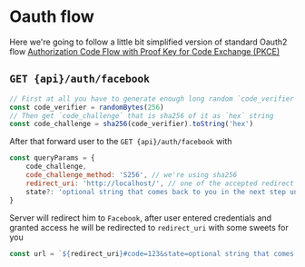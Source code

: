 # Oauth flow
Here we're going to follow a little bit simplified version of standard Oauth2 flow [Authorization Code Flow with Proof Key for Code Exchange (PKCE)](https://auth0.com/docs/flows/concepts/auth-code-pkce)

## `GET {api}/auth/facebook`

```js
// First at all you have to generate enough long random `code_verifier` string
const code_verifier = randomBytes(256)
// Then get `code_challenge` that is sha256 of it as `hex` string
const code_challenge = sha256(code_verifier).toString('hex')
```

After that forward user to the  `GET {api}/auth/facebook` with
```js
const queryParams = {
    code_challenge,
    code_challenge_method: 'S256', // we're using sha256
    redirect_uri: 'http://localhost/', // one of the accepted redirect uris
    state?: 'optional string that comes back to you in the next step unchanged',
}
```

Server will redirect him to `Facebook`, after user entered credentials and granted access he will be redirected to `redirect_uri` with some sweets for you

```js
const url = `${redirect_uri}#code=123&state=optional string that comes back to you in the next step unchanged`
```